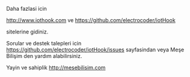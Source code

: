 Daha fazlasi icin

http://www.iothook.com
ve
https://github.com/electrocoder/iotHook

sitelerine gidiniz.

Sorular ve destek talepleri icin
https://github.com/electrocoder/iotHook/issues
sayfasindan veya Meşe Bilişim den yardım alabilirsiniz.

Yayin ve sahiplik http://mesebilisim.com

